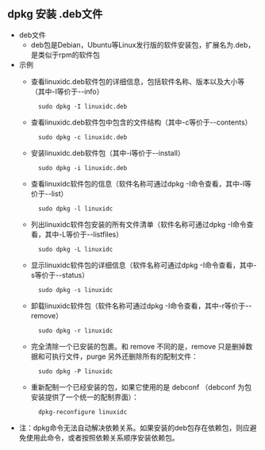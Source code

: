 ## dpkg 安装 .deb文件
- deb文件
	- deb包是Debian，Ubuntu等Linux发行版的软件安装包，扩展名为.deb，是类似于rpm的软件包
- 示例
	- 查看linuxidc.deb软件包的详细信息，包括软件名称、版本以及大小等（其中-I等价于--info）

			sudo dpkg -I linuxidc.deb
	- 查看linuxidc.deb软件包中包含的文件结构（其中-c等价于--contents）

			sudo dpkg -c linuxidc.deb
	- 安装linuxidc.deb软件包（其中-i等价于--install）

			sudo dpkg -i linuxidc.deb
	- 查看linuxidc软件包的信息（软件名称可通过dpkg -I命令查看，其中-l等价于--list）

			sudo dpkg -l linuxidc

	- 列出linuxidc软件包安装的所有文件清单（软件名称可通过dpkg -I命令查看，其中-L等价于--listfiles）

			sudo dpkg -L linuxidc

	- 显示linuxidc软件包的详细信息（软件名称可通过dpkg -I命令查看，其中-s等价于--status）

			sudo dpkg -s linuxidc

	- 卸载linuxidc软件包（软件名称可通过dpkg -I命令查看，其中-r等价于--remove）

			sudo dpkg -r linuxidc

	- 完全清除一个已安装的包裹。和 remove 不同的是，remove 只是删掉数据和可执行文件，purge 另外还删除所有的配制文件：

			sudo dpkg -P linuxidc

	- 重新配制一个已经安装的包，如果它使用的是 debconf （debconf 为包安装提供了一个统一的配制界面）：

			dpkg-reconfigure linuxidc

- 注：dpkg命令无法自动解决依赖关系。如果安装的deb包存在依赖包，则应避免使用此命令，或者按照依赖关系顺序安装依赖包。